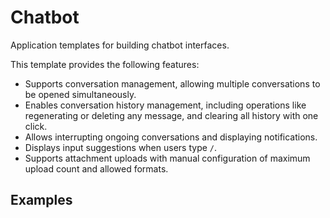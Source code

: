 # Chatbot

Application templates for building chatbot interfaces.

This template provides the following features:

- Supports conversation management, allowing multiple conversations to be opened simultaneously.
- Enables conversation history management, including operations like regenerating or deleting any message, and clearing all history with one click.
- Allows interrupting ongoing conversations and displaying notifications.
- Displays input suggestions when users type `/`.
- Supports attachment uploads with manual configuration of maximum upload count and allowed formats.

## Examples

<demo name="app" position="bottom" collapsible="true"></demo>
